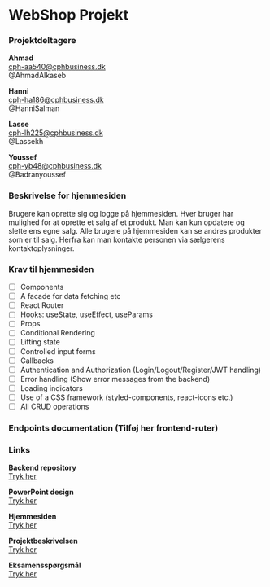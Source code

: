 # WebShop Projekt
### Projektdeltagere
**Ahmad**  
cph-aa540@cphbusiness.dk  
@AhmadAlkaseb  

**Hanni**  
cph-ha186@cphbusiness.dk  
@HanniSalman  

**Lasse**  
cph-lh225@cphbusiness.dk  
@Lassekh  

**Youssef**  
cph-yb48@cphbusiness.dk  
@Badranyoussef  

### Beskrivelse for hjemmesiden
Brugere kan oprette sig og logge på hjemmesiden. Hver bruger har mulighed for at oprette et salg af et produkt. Man kan kun opdatere og slette ens egne salg. Alle brugere på hjemmesiden kan se andres produkter som er til salg. Herfra kan man kontakte personen via sælgerens kontaktoplysninger.

### Krav til hjemmesiden

- [ ] Components
- [ ] A facade for data fetching etc
- [ ] React Router
- [ ] Hooks: useState, useEffect, useParams
- [ ] Props
- [ ] Conditional Rendering
- [ ] Lifting state
- [ ] Controlled input forms
- [ ] Callbacks
- [ ] Authentication and Authorization (Login/Logout/Register/JWT handling)
- [ ] Error handling (Show error messages from the backend)
- [ ] Loading indicators
- [ ] Use of a CSS framework (styled-components, react-icons etc.)
- [ ] All CRUD operations

### Endpoints documentation (Tilføj her frontend-ruter)

### Links

**Backend repository**  
[Tryk her](https://github.com/AhmadAlkaseb/WebShopBackend)  

**PowerPoint design**  
[Tryk her](https://docs.google.com/presentation/d/1tMKkrRPzy8CNIkY6ZMPVO2yr8kHRrLsOsiXY3-lI6dY/edit#slide=id.p) 

**Hjemmesiden**  
[Tryk her](https://cphbusinessprojekt.dk/)  

**Projektbeskrivelsen**  
[Tryk her](https://github.com/dat3Cph/material/blob/sem2024spring/flowFrontend/week5-project/miniproject.md)  

**Eksamensspørgsmål**  
[Tryk her](https://docs.google.com/document/d/16wdDaEkcoUTti7GsFC0CHU0pBQGzmmDIOXkZgNhGON8/edit)  
